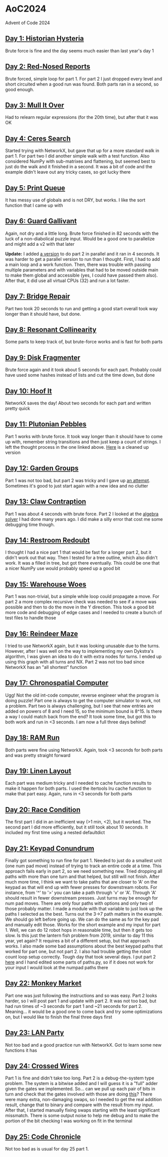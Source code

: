 # AoC2024
Advent of Code 2024

## [Day 1: Historian Hysteria](day01.py)
Brute force is fine and the day seems much easier than last year's day 1

## [Day 2: Red-Nosed Reports](day02.py)
Brute forced, simple loop for part 1. For part 2 I just dropped every level and short circuited when a good run was found. Both parts ran in a second, so good enough.

## [Day 3: Mull It Over](day03.py)
Had to relearn regular expressions (for the 20th time), but after that it was OK

## [Day 4: Ceres Search](day04.py)
Started trying with NetworkX, but gave that up for a more standard walk in part 1. For part two I did another simple walk with a test function. Also considered NumPy with sub-matrixes and flattening, but seemed best to just do the walk and it finished in a second. It was a bit of code and the example didn't leave out any tricky cases, so got lucky there

## [Day 5: Print Queue](day05.py)
It has messy use of globals and is not DRY, but works. I like the sort function that I came up with

## [Day 6: Guard Gallivant](day06.py)
Again, not dry and a little long. Brute force finished in 82 seconds with the luck of a non-diabolical puzzle input. Would be a good one to parallelize and might add a v2 with that later

**Update:** I added [a version](day06v2.py) to do part 2 in parallel and it ran in 4 seconds. It was harder to get a parallel version to run than I thought. First, I had to add a main loop and a work function. Then, there was trouble with passing multiple parameters and with variables that had to be moved outside main to make them global and accessible (yes, I could have passed them also). After that, it did use all virtual CPUs (32) and run a lot faster.

## [Day 7: Bridge Repair](day07.py)
Part two took 20 seconds to run and getting a good start overall took way longer than it should have, but done.

## [Day 8: Resonant Collinearity](day08.py)
Some parts to keep track of, but brute-force works and is fast for both parts

## [Day 9: Disk Fragmenter](day09.py)
Brute force again and it took about 5 seconds for each part. Probably could have used some hashes instead of lists and cut the time down, but done

## [Day 10: Hoof It](day10.py)
NetworkX saves the day! About two seconds for each part and written pretty quick

## [Day 11: Plutonian Pebbles](day11.py)
Part 1 works with brute force. It took way longer than it should have to come up with, remember string transitions and then just keep a count of strings. I left the thought process in the one linked above. [Here](day11v2.py) is a cleaned up version

## [Day 12: Garden Groups](day12.py)
Part 1 was not too bad, but part 2 was tricky and I gave up [an attempt](day12_fail.py). Sometimes it's good to just start again with a new idea and no clutter

## [Day 13: Claw Contraption](day13.py)
Part 1 was about 4 seconds with brute force. Part 2 I looked at the [algebra solver](https://github.com/dcknuth/Algebra_solver/blob/master/Equations%20Solver.ipynb) I had done many years ago. I did make a silly error that cost me some debugging time though.

## [Day 14: Restroom Redoubt](day14.py)
I thought I had a nice part 1 that would be fast for a longer part 2, but it didn't work out that way. Then I tested for a tree outline, which also didn't work. It was a filled in tree, but got there eventually. This could be one that a nicer NumPy use would probably speed up a good bit

## [Day 15: Warehouse Woes](day15.py)
Part 1 was non-trivial, but a simple while loop could propagate a move. For part 2 a more complex recursive check was needed to see if a move was possible and then to do the move in the Y direction. This took a good bit more code and debugging of edge cases and I needed to create a bunch of test files to handle those

## [Day 16: Reindeer Maze](day16.py)
I tried to use NetworkX again, but it was looking unusable due to the turns. However, after I was well on the way to implementing my own Dykstra's algorithm, I was given an idea to do it with extra nodes for turns. I ended up using this graph with all turns and NX. Part 2 was not too bad since NetworkX has an "all shortest" function

## [Day 17: Chronospatial Computer](day17.py)
Ugg! Not the old int-code computer, reverse engineer what the program is doing puzzle! Part one is always to get the computer simulator to work, not a problem. Part two is always challenging, but I see that new entries are added on powers of 8 and I need 15, so the minimum bound is 8^15. Is there a way I could match back from the end? It took some time, but got this to both work and run in <3 seconds. I am now a full three days behind!

## [Day 18: RAM Run](day18.py)
Both parts were fine using NetworkX. Again, took <3 seconds for both parts and was pretty straight forward

## [Day 19: Linen Layout](day19.py)
Each part was medium tricky and I needed to cache function results to make it happen for both parts. I used the itertools lru cache function to make that part easy. Again, runs in <3 seconds for both parts

## [Day 20: Race Condition](day20.py)
The first part I did in an inefficient way (>1 min, <2), but it worked. The second part I did more efficiently, but it still took about 10 seconds. It included my first time using a nested defaultdict

## [Day 21: Keypad Conundrum](day21.py)
Finally got something to run fine for part 1. Needed to just do a smallest unit (one num pad move) instead of trying to track an entire code at a time. This approach fails early in part 2, so we need something new. Tried dropping all paths with more than one turn and that helped, but still will not finish. After much more time, I think we want to take paths that are closer to 'A' on the keypad as that will end up with fewer presses for downstream robots. For instance, from '^' to '>' you can take a path through 'v' or 'A'. Through 'A' should result in fewer downstream presses. Just turns may be enough for num pad moves. There are only four paths with options and only two of those probably matter. I made a module with that variable to just look up the paths I selected as the best. Turns out the 3->7 path matters in the example. We should go left before going up. We can do the same as for the key pad and manually edit those. Works for the short example and my input for part 1. Well, we can do 12 robot hops in reasonable time, but then it gets too slow. Is this just the lantern fish problem from 2019, similar to day 11 this year, yet again? It requires a bit of a different setup, but that approach works. I also made some bad assumptions about the best keypad paths that worked for part one, but not part 2. I also had trouble getting the robot count loop setup correctly. Tough day that took several days. I put part 2 [here](day21-p2.py) and I hand edited some parts of paths.py, so if it does not work for your input I would look at the numpad paths there

## [Day 22: Monkey Market](day22.py)
Part one was just following the instructions and so was easy. Part 2 looks harder, so I will post part 1 and update with part 2. It was not too bad, but had run times of ~3 seconds for part 1 and ~21 seconds for part 2. Meaning... it would be a good one to come back and try some optimizations on, but I would like to finish the final three days first

## [Day 23: LAN Party](day23.py)
Not too bad and a good practice run with NetworkX. Got to learn some new functions it has

## [Day 24: Crossed Wires](day24.py)
Part 1 is fine and didn't take too long. Part 2 is a debug-the-system type problem. The system is a bitwise added and I will guess it is a "full" adder given the gates we implemented. So... can we pull up each pair of bits in turn and check that the gates involved with those are doing [this](https://en.wikipedia.org/wiki/Adder_(electronics)#/media/File:Fulladder.gif)? There were many extra, non-damaging swaps, so I needed to get the real addition result, change that to binary and compare with the result from my input. After that, I started manually fixing swaps starting with the least significant missmatch. There is some output noise to help me debug and to make the portion of the bit checking I was working on fit in the terminal

## [Day 25: Code Chronicle](day25.py)
Not too bad as is usual for day 25 part 1.
